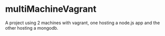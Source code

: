 # multiMachineVagrant

A project using 2 machines with vagrant, one hosting a node.js app and the other hosting a mongodb.

